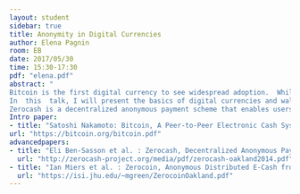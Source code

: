 ```yaml
---
layout: student
sidebar: true
title: Anonymity in Digital Currencies
author: Elena Pagnin
room: EB
date: 2017/05/30
time: 15:30-17:30
pdf: "elena.pdf"
abstract: "
Bitcoin is the first digital currency to see widespread adoption.  While  payments  are  conducted  between  pseudonyms, Bitcoin  cannot  offer  strong  privacy  guarantees:  payment  transactions   are   recorded   in   a   public   decentralized   ledger, from which  much  information  can  be  deduced.  Zerocoin  tackles  some  of  these  privacy  issues  by unlinking  transactions  from  the  payment’s  origin.  Yet,  it  still reveals  payments’  destinations  and  amounts,  and  is  limited  in functionality.
In  this  talk, I will present the basics of digital currencies and walk though the main steps proposed by the authors of Zerocash to construct  a  full-fledged  ledger-based  digital currency  with  strong  privacy  guarantees.  
Zerocash is a decentralized anonymous payment scheme that enables users to directly pay each other privately: the corresponding transaction hides the payment’s origin, destination, and transferred amount."
Intro paper:
- title: "Satoshi Nakamoto: Bitcoin, A Peer-to-Peer Electronic Cash System"
url: "https://bitcoin.org/bitcoin.pdf"
advancedpapers:
- title: "Eli Ben-Sasson et al. : Zerocash, Decentralized Anonymous Payments from Bitcoin"
  url: "http://zerocash-project.org/media/pdf/zerocash-oakland2014.pdf"
- title: "Ian Miers et al. : Zerocoin, Anonymous Distributed E-Cash from Bitcoin"
  url: "https://isi.jhu.edu/~mgreen/ZerocoinOakland.pdf"
---
```


